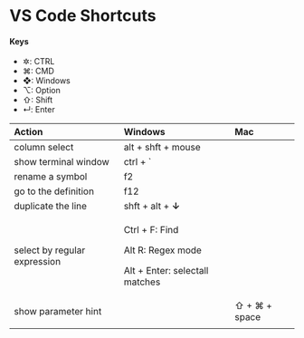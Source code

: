 # VS Code Shortcuts

#### Keys

* ✲: CTRL
* ⌘: CMD
* ❖: Windows
* ⌥: Option
* ⇧: Shift
* ↵: Enter

<table>
  <thead>
    <tr>
      <th style="text-align:left">Action</th>
      <th style="text-align:left">Windows</th>
      <th style="text-align:left">Mac</th>
    </tr>
  </thead>
  <tbody>
    <tr>
      <td style="text-align:left">column select</td>
      <td style="text-align:left">alt + shft + mouse</td>
      <td style="text-align:left"></td>
    </tr>
    <tr>
      <td style="text-align:left">show terminal window</td>
      <td style="text-align:left">ctrl + `</td>
      <td style="text-align:left"></td>
    </tr>
    <tr>
      <td style="text-align:left">rename a symbol</td>
      <td style="text-align:left">f2</td>
      <td style="text-align:left"></td>
    </tr>
    <tr>
      <td style="text-align:left">go to the definition</td>
      <td style="text-align:left">f12</td>
      <td style="text-align:left"></td>
    </tr>
    <tr>
      <td style="text-align:left">duplicate the line</td>
      <td style="text-align:left">shft + alt + <b>&#x2193;</b>
      </td>
      <td style="text-align:left"></td>
    </tr>
    <tr>
      <td style="text-align:left">select by regular expression</td>
      <td style="text-align:left">
        <p>Ctrl + F: Find</p>
        <p>Alt R: Regex mode</p>
        <p>Alt + Enter: selectall matches</p>
      </td>
      <td style="text-align:left"></td>
    </tr>
    <tr>
      <td style="text-align:left">show parameter hint</td>
      <td style="text-align:left"></td>
      <td style="text-align:left">&#x21E7; + &#x2318; + space</td>
    </tr>
    <tr>
      <td style="text-align:left"></td>
      <td style="text-align:left"></td>
      <td style="text-align:left"></td>
    </tr>
  </tbody>
</table>



